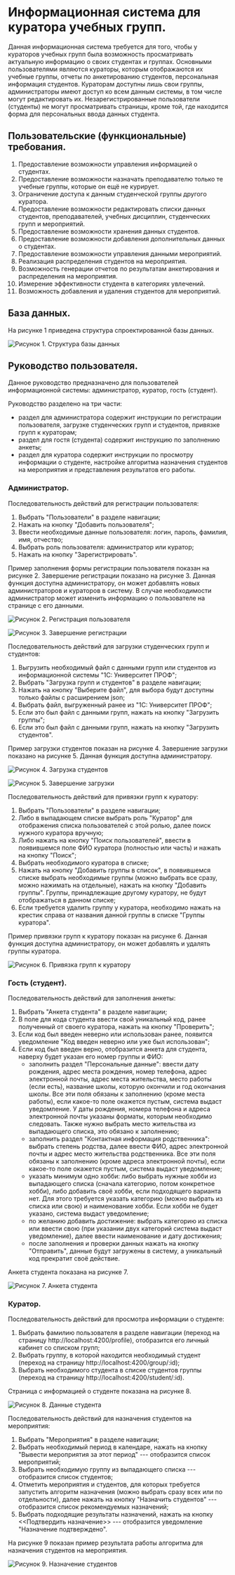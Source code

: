 # Информационная система для куратора учебных групп.

Данная информационная система требуется для того, чтобы у кураторов учебных групп была возможность просматривать актуальную информацию о своих студентах и группах. Основными пользователями являются кураторы, которым отображаются их учебные группы, отчеты по анкетированию студентов, персональная информация студентов. Кураторам доступны лишь свои группы, администраторы имеют доступ ко всем данным системы, в том числе могут редактировать их. Незарегистрированные пользователи (студенты) не могут просматривать страницы, кроме той, где находится форма для персональных ввода данных студента.  

## Пользовательские (функциональные) требования.

1. Предоставление возможности управления информацией о студентах.
2. Предоставление возможности назначать преподавателю только те учебные группы, которые он ещё не курирует.
3. Ограничение доступа к данным студенческой группы другого куратора.
4. Предоставление возможности редактировать списки данных студентов, преподавателей, учебных дисциплин, студенческих групп и мероприятий.
5. Предоставление возможности хранения данных студентов.
6. Предоставление возможности добавления дополнительных данных о студентах.
7. Предоставление возможности управления данными мероприятий.
8. Реализация распределения студентов на мероприятия.
9. Возможность генерации отчетов по результатам анкетирования и распределения на мероприятия.
10. Измерение эффективности студента в категориях увлечений.
11. Возможность добавления и удаления студентов для мероприятий.


## База данных.
На рисунке 1 приведена структура спроектированной базы данных.

![Рисунок 1. Структура базы данных](db.jpg) 


## Руководство пользователя.

Данное руководство предназначено для пользователей информационной системы: администратор, куратор, гость (студент).

Руководство разделено на три части:
* раздел для администратора содержит инструкции по регистрации пользователя, загрузке студенческих групп и студентов, привязке групп к кураторам;
* раздел для гостя (студента) содержит инструкцию по заполнению анкеты;
* раздел для куратора содержит инструкции по просмотру информации о студенте, настройке алгоритма назначения студентов на мероприятия и представления результатов его работы.

### Администратор.
Последовательность действий для регистрации пользователя:
1. Выбрать "Пользователи" в разделе навигации;
2. Нажать на кнопку "Добавить пользователя";
3. Ввести необходимые данные пользователя: логин, пароль, фамилия, имя, отчество;
4. Выбрать роль пользователя: администратор или куратор;
5. Нажать на кнопку "Зарегистрировать".

Пример заполнения формы регистрации пользователя показан на рисунке 2. Завершение регистрации показано на рисунке 3. Данная функция доступна администратору, он может добавлять новых администраторов и кураторов в систему. В случае необходимости администратор может изменить информацию о пользователе на странице с его данными.

![Рисунок 2. Регистрация пользователя](screenshots/addUser.PNG) 

![Рисунок 3. Завершение регистрации](screenshots/addUserResult.PNG) 

Последовательность действий для загрузки студенческих групп и студентов:
1. Выгрузить необходимый файл с данными групп или студентов из информационной системы "1С: Университет ПРОФ";
2. Выбрать "Загрузка групп и студентов" в разделе навигации;
3. Нажать на кнопку "Выберите файл", для выбора будут доступны только файлы с расширением json;
4. Выбрать файл, выгруженный ранее из "1С: Университет ПРОФ"; 
5. Если это был файл с данными групп, нажать на кнопку "Загрузить группы";
6. Если это был файл с данными групп, нажать на кнопку "Загрузить студентов".

Пример загрузки студентов показан на рисунке 4. Завершение загрузки показано на рисунке 5. Данная функция доступна администратору.

![Рисунок 4. Загрузка студентов](screenshots/download.PNG) 

![Рисунок 5. Завершение загрузки](screenshots/downloadResult.PNG) 


Последовательность действий для привязки групп к куратору:
1. Выбрать "Пользователи" в разделе навигации;
2. Либо в выпадающем списке выбрать роль "Куратор" для отображения списка пользователей с этой ролью, далее поиск нужного куратора вручную;
3. Либо нажать на кнопку "Поиск пользователей", ввести в появившемся поле ФИО куратора (полностью или часть) и нажать на кнопку "Поиск";
4. Выбрать необходимого куратора в списке;
5. Нажать на кнопку "Добавить группы в список", в появившемся списке выбрать необходимые группы (можно выбрать все сразу, можно нажимать на отдельные), нажать на кнопку "Добавить группы". Группы, принадлежащие другому куратору, не будут отображаться в данном списке;
6. Если требуется удалить группу у куратора, необходимо нажать на крестик справа от названия данной группы в списке "Группы куратора".

Пример привязки групп к куратору показан на рисунке 6. Данная функция доступна администратору, он может добавлять и удалять группы куратора.

![Рисунок 6. Привязка групп к куратору](screenshots/addTeacherGroups.png) 



### Гость (студент).
Последовательность действий для заполнения анкеты: 
1. Выбрать "Анкета студента" в разделе навигации;
2. В поле для кода студента ввести свой уникальный код, ранее полученный от своего куратора, нажать на кнопку "Проверить";
3. Если код был введен неверно или использован ранее, появится уведомление "Код введен неверно или уже был использован"; 
4. Если код был введен верно, отобразится анкета для студента, наверху будет указан его номер группы и ФИО:
    * заполнить раздел "Персональные данные": ввести дату рождения, адрес места рождения, номер телефона, адрес электронной почты, адрес места жительства, место работы (если есть), название школы, которую окончили и год окончания школы. Все эти поля обязаны к заполнению (кроме места работы), если какое-то поле окажется пустым, система выдаст уведомление. У даты рождения, номера телефона и адреса электронной почты указаны форматы, которым необходимо следовать. Также нужно выбрать место жительства из выпадающего списка, это обязано к заполнению;
    * заполнить раздел "Контактная информация родственника": выбрать степень родства, далее ввести ФИО, адрес электронной почты и адрес место жительства родственника. Все эти поля обязаны к заполнению (кроме адреса электронной почты), если какое-то поле окажется пустым, система выдаст уведомление;
    * указать минимум одно хобби: либо выбрать нужные хобби из выпадающего списка (сначала категорию, потом конкретное хобби), либо добавить своё хобби, если подходящего варианта нет. Для этого требуется указать категорию (можно выбрать из списка или свою) и наименование хобби. Если хобби не будет указано, система выдаст уведомление;
    * по желанию добавить достижение: выбрать категорию из списка или ввести свою (при указании двух категорий система выдаст уведомление), далее ввести наименование и дату достижения;
    * после заполнения и проверки данных нажать на кнопку "Отправить", данные будут загружены в систему, а уникальный код прекратит своё действие.

Анкета студента показана на рисунке 7.

![Рисунок 7. Анкета студента](screenshots/studentForm.PNG) 



### Куратор.
Последовательность действий для просмотра информации о студенте:
1. Выбрать фамилию пользователя в разделе навигации (переход на страницу http://localhost:4200/profile), отобразится его личный кабинет со списком групп;
2. Выбрать группу, в которой находится необходимый студент (переход на страницу http://localhost:4200/group/:id);
3. Выбрать необходимого студента в списке студентов группы (переход на страницу http://localhost:4200/student/:id).

Страница с информацией о студенте показана на рисунке 8. 

![Рисунок 8. Данные студента](screenshots/student.PNG) 

Последовательность действий для назначения студентов на мероприятия:
1. Выбрать "Мероприятия" в разделе навигации;
2. Выбрать необходимый период в календаре, нажать на кнопку "Вывести мероприятия за этот период" --- отобразится список мероприятий;
3. Выбрать необходимую группу из выпадающего списка --- отобразится список студентов;
4. Отметить мероприятия и студентов, для которых требуется запустить алгоритм назначения (можно выбрать сразу всех или по отдельности), далее нажать на кнопку "Назначить студентов" --- отобразится список рекомендуемых назначений;
5. Выбрать подходящие результаты назначений, нажать на кнопку <<Подтвердить назначение>> --- отобразится уведомление "Назначение подтверждено".

На рисунке 9 показан пример результата работы алгоритма для назначения студентов на мероприятия.

![Рисунок 9. Назначение студентов](screenshots/distributionStudents.png) 
